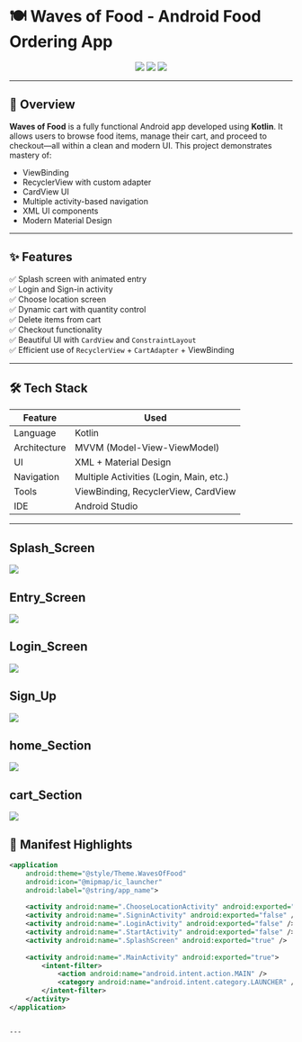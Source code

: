 # 🍽️ Waves of Food - Android Food Ordering App

<p align="center">
  <img src="https://img.shields.io/badge/Built%20With-Kotlin-blue?style=for-the-badge&logo=kotlin"/>
  <img src="https://img.shields.io/badge/ViewBinding-Enabled-green?style=for-the-badge"/>
  <img src="https://img.shields.io/badge/RecyclerView-Custom%20Adapter-brightgreen?style=for-the-badge"/>
</p>

---

## 📱 Overview

**Waves of Food** is a fully functional Android app developed using **Kotlin**. It allows users to browse food items, manage their cart, and proceed to checkout—all within a clean and modern UI. This project demonstrates mastery of:

- ViewBinding
- RecyclerView with custom adapter
- CardView UI
- Multiple activity-based navigation
- XML UI components
- Modern Material Design

---

## ✨ Features

✅ Splash screen with animated entry  
✅ Login and Sign-in activity  
✅ Choose location screen  
✅ Dynamic cart with quantity control  
✅ Delete items from cart  
✅ Checkout functionality  
✅ Beautiful UI with `CardView` and `ConstraintLayout`  
✅ Efficient use of `RecyclerView` + `CartAdapter` + ViewBinding  

---

## 🛠 Tech Stack

| Feature       | Used                                    |
|---------------|-----------------------------------------|
| Language      | Kotlin                                  |
| Architecture  | MVVM (Model-View-ViewModel)             |
| UI            | XML + Material Design                   |
| Navigation    | Multiple Activities (Login, Main, etc.) |
| Tools         | ViewBinding, RecyclerView, CardView     |
| IDE           | Android Studio                          |

---
## Splash_Screen
![](https://github.com/Surjeet-Singh1/AndroidProjects/blob/main/screenshot/splashScreen.jpg)
## Entry_Screen
![](https://github.com/Surjeet-Singh1/AndroidProjects/blob/main/screenshot/entryView.jpg)
## Login_Screen
![](https://github.com/Surjeet-Singh1/AndroidProjects/blob/main/screenshot/loginScreen.jpg)
## Sign_Up
![](https://github.com/Surjeet-Singh1/AndroidProjects/blob/main/screenshot/authontication.jpg)

## home_Section
![](https://github.com/Surjeet-Singh1/AndroidProjects/blob/main/screenshot/homeScreen.jpg)

## cart_Section
![](https://github.com/Surjeet-Singh1/AndroidProjects/blob/main/screenshot/CartSection.jpg)
## 🧾 Manifest Highlights

```xml
<application
    android:theme="@style/Theme.WavesOfFood"
    android:icon="@mipmap/ic_launcher"
    android:label="@string/app_name">
    
    <activity android:name=".ChooseLocationActivity" android:exported="true" />
    <activity android:name=".SigninActivity" android:exported="false" />
    <activity android:name=".LoginActivity" android:exported="false" />
    <activity android:name=".StartActivity" android:exported="false" />
    <activity android:name=".SplashScreen" android:exported="true" />
    
    <activity android:name=".MainActivity" android:exported="true">
        <intent-filter>
            <action android:name="android.intent.action.MAIN" />
            <category android:name="android.intent.category.LAUNCHER" />
        </intent-filter>
    </activity>
</application>


---
